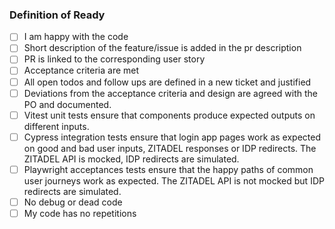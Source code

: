 ### Definition of Ready

- [ ] I am happy with the code
- [ ] Short description of the feature/issue is added in the pr description
- [ ] PR is linked to the corresponding user story
- [ ] Acceptance criteria are met
- [ ] All open todos and follow ups are defined in a new ticket and justified
- [ ] Deviations from the acceptance criteria and design are agreed with the PO and documented.
- [ ] Vitest unit tests ensure that components produce expected outputs on different inputs.
- [ ] Cypress integration tests ensure that login app pages work as expected on good and bad user inputs, ZITADEL responses or IDP redirects. The ZITADEL API is mocked, IDP redirects are simulated.
- [ ] Playwright acceptances tests ensure that the happy paths of common user journeys work as expected. The ZITADEL API is not mocked but IDP redirects are simulated.
- [ ] No debug or dead code
- [ ] My code has no repetitions
